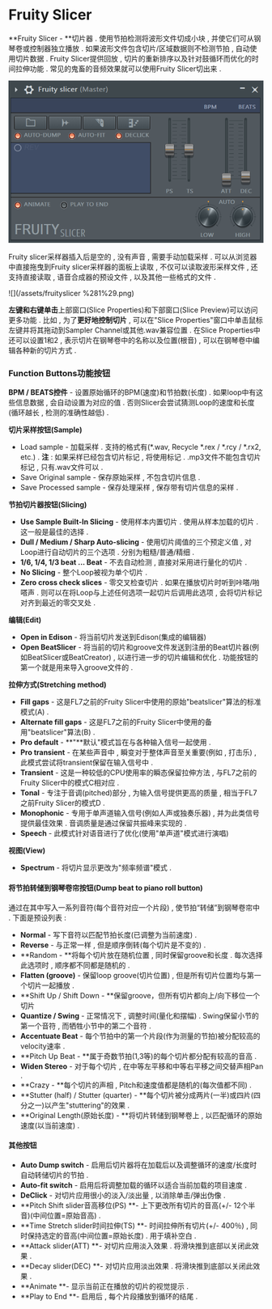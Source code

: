 # Fruity Slicer

**Fruity Slicer - **切片器 . 使用节拍检测将波形文件切成小块 , 并使它们可从钢琴卷或控制器独立播放 . 如果波形文件包含切片/区域数据则不检测节拍 , 自动使用切片数据 . Fruity Slicer提供回放 , 切片的重新排序以及针对鼓循环而优化的时间拉伸功能 . 常见的鬼畜的音频效果就可以使用Fruity Slicer切出来 .

![](/assets/fruityslicer.png)

Fruity slicer采样器插入后是空的 , 没有声音 , 需要手动加载采样 . 可以从浏览器中直接拖曳到Fruity slicer采样器的面板上读取 , 不仅可以读取波形采样文件 , 还支持直接读取 , 语音合成器的预设文件 , 以及其他一些格式的文件 .

![](/assets/fruityslicer %281%29.png)

**左键和右键单击**上部窗口\(Slice Properties\)和下部窗口\(Slice Preview\)可以访问更多功能 . 比如 , 为了**更好地控制切片** , 可以在"Slice Properties"窗口中单击鼠标左键并将其拖动到Sampler Channel或其他.wav兼容位置 . 在Slice Properties中还可以设置1和2 , 表示切片在钢琴卷中的名称以及位置\(根音\) , 可以在钢琴卷中编辑各种新的切片方式 .

### Function Buttons功能按钮

**BPM / BEATS控件** - 设置原始循环的BPM\(速度\)和节拍数\(长度\) . 如果loop中有这些信息数据 , 会自动设置为对应的值 . 否则Slicer会尝试猜测Loop的速度和长度\(循环越长 , 检测的准确性越低\) .

**切片采样按钮\(Sample\)**

* Load sample - 加载采样 . 支持的格式有\(\*.wav, Recycle \*.rex / \*.rcy / \*.rx2, etc.\) . **注** : 如果采样已经包含切片标记 , 将使用标记 . .mp3文件不能包含切片标记 , 只有.wav文件可以 . 
* Save Original sample - 保存原始采样 , 不包含切片信息 . 
* Save Processed sample - 保存处理采样 , 保存带有切片信息的采样 . 

**节拍切片器按钮\(Slicing\)**

* **Use Sample Built-In Slicing** - 使用样本内置切片 . 使用从样本加载的切片 . 这一般是最佳的选择 . 
* **Dull / Medium / Sharp Auto-slicing** - 使用切片阈值的三个预定义值 , 对Loop进行自动切片的三个选项 . 分别为粗糙/普通/精细 . 
* **1/6, 1/4, 1/3 beat ... Beat** - 不去自动检测 , 直接对采用进行量化的切片 . 
* **No Slicing** - 整个Loop被视为单个切片 . 
* **Zero cross check slices** - 零交叉检查切片 . 如果在播放切片时听到咔嗒/啪嗒声 . 则可以在将Loop与上述任何选项一起切片后调用此选项 , 会将切片标记对齐到最近的零交叉处 . 

**编辑\(Edit\)**

* **Open in Edison** - 将当前切片发送到Edison\(集成的编辑器\)
* **Open BeatSlicer** - 将当前的切片和groove文件发送到注册的Beat切片器\(例如BeatSlicer或BeatCreator\) , 以进行进一步的切片编辑和优化 . 功能按钮的第一个就是用来导入groove文件的 . 

**拉伸方式\(Stretching method\)**

* **Fill gaps** - 这是FL7之前的Fruity Slicer中使用的原始"beatslicer"算法的标准模式\(A\) .
* **Alternate fill gaps** - 这是FL7之前的Fruity Slicer中使用的备用"beatslicer"算法\(B\) .
* **Pro default** - **"**默认"模式旨在与各种输入信号一起使用 .
* **Pro transient** - 在某些声音中 , 瞬变对于整体声音至关重要\(例如 , 打击乐\) , 此模式尝试将transient保留在输入信号中 .
* **Transient** - 这是一种较低的CPU使用率的瞬态保留拉伸方法 , 与FL7之前的Fruity Slicer中的模式C相对应 .
* **Tonal** - 专注于音调\(pitched\)部分 , 为输入信号提供更高的质量 , 相当于FL7之前Fruity Slicer的模式D .
* **Monophonic** - 专用于单声道输入信号\(例如人声或独奏乐器\) , 并为此类信号提供最佳效果 . 音调质量是通过保留共振峰来实现的 .
* **Speech** - 此模式针对语音进行了优化\(使用"单声道"模式进行演唱\)

**视图\(View\)**

* **Spectrum** - 将切片显示更改为"频率频谱"模式 . 

#### **将节拍转储到钢琴卷帘按钮\(Dump beat to piano roll button\)**

通过在其中写入一系列音符\(每个音符对应一个片段\) , 使节拍“转储”到钢琴卷帘中 . 下面是预设列表 : 

* **Normal** - 写下音符以匹配节拍长度\(已调整为当前速度\) . 
* **Reverse** - 与正常一样 , 但是顺序倒转\(每个切片是不变的\) . 
* **Random - **将每个切片放在随机位置 , 同时保留groove和长度 . 每次选择此选项时 , 顺序都不同都是随机的 . 
* **Flatten \(groove\)** - 保留loop groove\(切片位置\) , 但是所有切片位置均与第一个切片一起播放 . 
* **Shift Up / Shift Down - **保留groove，但所有切片都向上/向下移位一个切片
* **Quantize / Swing** - 正常情况下 , 调整时间\(量化和摆幅\) . Swing保留小节的第一个音符 , 而牺牲小节中的第二个音符 . 
* **Accentuate Beat** - 每个节拍中的第一个片段\(作为测量的节拍\)被分配较高的velocity速率 . 
* **Pitch Up Beat - **属于奇数节拍\(1,3等\)的每个切片都分配有较高的音高 . 
* **Widen Stereo** - 对于每个切片 , 在中等左平移和中等右平移之间交替声相Pan . 
* **Crazy - **每个切片的声相 , Pitch和速度值都是随机的\(每次值都不同\) . 
* **Stutter \(half\) / Stutter \(quarter\) - **每个切片被分成两片\(一半\)或四片\(四分之一\)以产生"stuttering"的效果 . 
* **Original Length\(原始长度\) - **将切片转储到钢琴卷上 , 以匹配循环的原始速度\(以当前速度\) . 

#### 其他按钮

* **Auto Dump switch** - 启用后切片器将在加载后以及调整循环的速度/长度时自动转储切片的节拍 .
* **Auto-fit switch** - 启用后将调整加载的循环以适合当前加载的项目速度 .
* **DeClick** - 对切​​片应用很小的淡入/淡出量 , 以消除单击/弹出伪像 .
* **Pitch Shift slider音高移位\(PS\) **- 上下更改所有切片的音高\(+/- 12个半音\)\(中间位置=原始音高\) . 
* **Time Stretch slider时间拉伸\(TS\) **- 时间拉伸所有切片\(+/- 400％\) , 同时保持选定的音高\(中间位置=原始长度\) . 用于填补空白 . 
* **Attack slider\(ATT\) **- 对切片应用淡入效果 . 将滑块推到底部以关闭此效果 . 
* **Decay slider\(DEC\) **- 对切片应用淡出效果 . 将滑块推到底部以关闭此效果 . 
* **Animate **- 显示当前正在播放的切片的视觉提示 . 
* **Play to End **- 启用后 , 每个片段播放到循环的结尾 . 



